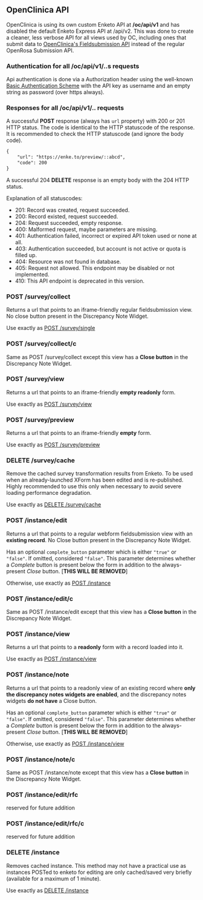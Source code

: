 ## OpenClinica API

OpenClinica is using its own custom Enketo API at **/oc/api/v1** and has disabled the default Enketo Express API at /api/v2. This was done to create a cleaner, less verbose API for all views used by OC, including ones that submit data to [OpenClinica's Fieldsubmission API](https://swaggerhub.com/api/martijnr/openclinica-fieldsubmission) instead of the regular OpenRosa Submission API.

### Authentication for all /oc/api/v1/..s requests

Api authentication is done via a Authorization header using the well-known [Basic Authentication Scheme](https://developer.mozilla.org/en-US/docs/Web/HTTP/Authentication) with the API key as username and an empty string as password (over https always).

### Responses for all /oc/api/v1/.. requests

A successful **POST** response (always has `url` property) with 200 or 201 HTTP status. The code is identical to the HTTP statuscode of the response. It is recommended to check the HTTP statuscode (and ignore the body code).

```xml
{
    "url": "https://enke.to/preview/::abcd",
    "code": 200
}
```

A successful 204 **DELETE** response is an empty body with the 204 HTTP status. 

Explanation of all statuscodes:

* 201: Record was created, request succeeded.
* 200: Record existed, request succeeded.
* 204: Request succeeded, empty response.
* 400: Malformed request, maybe parameters are missing.
* 401: Authentication failed, incorrect or expired API token used or none at all.
* 403: Authentication succeeded, but account is not active or quota is filled up.
* 404: Resource was not found in database.
* 405: Request not allowed. This endpoint may be disabled or not implemented.
* 410: This API endpoint is deprecated in this version.

### POST /survey/collect

Returns a url that points to an iframe-friendly regular fieldsubmission view. No close button present in the Discrepancy Note Widget.

Use exactly as [POST /survey/single](http://apidocs.enketo.org/v2/#/post-survey-single)

### POST /survey/collect/c

Same as POST /survey/collect except this view has a **Close button** in the Discrepancy Note Widget.

### POST /survey/view

Returns a url that points to an iframe-friendly **empty readonly** form.

Use exactly as [POST /survey/view](http://apidocs.enketo.org/v2/#/post-survey-view)

### POST /survey/preview

Returns a url that points to an iframe-friendly **empty** form.

Use exactly as [POST /survey/preview](http://apidocs.enketo.org/v2/#/post-survey-preview)

### DELETE /survey/cache

Remove the cached survey transformation results from Enketo. To be used when an already-launched XForm has been edited and is re-published. Highly recommended to use this only when necessary to avoid severe loading performance degradation.

Use exactly as [DELETE /survey/cache](https://apidocs.enketo.org/v2#/delete-survey-cache)

### POST /instance/edit

Returns a url that points to a regular webform fieldsubmission view with an **existing record**. No Close button present in the Discrepancy Note Widget.

Has an optional `complete_button` parameter which is either `"true"` or `"false"`. If omitted, considered `"false"`. This parameter determines 
whether a _Complete_ button is present below the form in addition to the always-present _Close_ button. \[**THIS WILL BE REMOVED**\]

Otherwise, use exactly as [POST /instance](http://apidocs.enketo.org/v2/#/post-instance)

### POST /instance/edit/c

Same as POST /instance/edit except that this view has a **Close button** in the Discrepancy Note Widget.

### POST /instance/view

Returns a url that points to a **readonly** form with a record loaded into it.

Use exactly as [POST /instance/view](https://apidocs.enketo.org/v2#/post-instance-view)

### POST /instance/note

Returns a url that points to a readonly view of an existing record where **only the discrepancy notes widgets are enabled**, and the discrepancy notes widgets **do not have** a Close button.

Has an optional `complete_button` parameter which is either `"true"` or `"false"`. If omitted, considered `"false"`. This parameter determines 
whether a _Complete_ button is present below the form in addition to the always-present _Close_ button. \[**THIS WILL BE REMOVED**\]

Otherwise, use exactly as [POST /instance/view](https://apidocs.enketo.org/v2#/post-instance-view)

### POST /instance/note/c

Same as POST /instance/note except that this view has a **Close button** in the Discrepancy Note Widget.

### POST /instance/edit/rfc 

reserved for future addition

### POST /instance/edit/rfc/c 

reserved for future addition

### DELETE /instance

Removes cached instance. This method may not have a practical use as instances POSTed to enketo for editing are only cached/saved very briefly (available for a maximum of 1 minute).

Use exactly as [DELETE /instance](https://apidocs.enketo.org/v2#/delete-instance)

